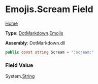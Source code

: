 # Emojis\.Scream Field

[Home](../../../README.md)

**Type**: [DotMarkdown](../../README.md)\.[Emojis](../README.md)

**Assembly**: DotMarkdown\.dll

```csharp
public const string Scream = ":scream:"
```

### Field Value

System\.[String](https://docs.microsoft.com/en-us/dotnet/api/system.string)